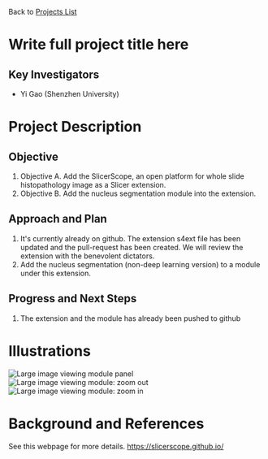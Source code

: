 Back to [Projects List](../../README.md#ProjectsList)

# Write full project title here

## Key Investigators

- Yi Gao (Shenzhen University)

# Project Description

<!-- Add a short paragraph describing the project. -->

## Objective

<!-- Describe here WHAT you would like to achieve (what you will have as end result). -->

1. Objective A. Add the SlicerScope, an open platform for whole slide histopathology image as a Slicer extension.
1. Objective B. Add the nucleus segmentation module into the extension.

## Approach and Plan

<!-- Describe here HOW you would like to achieve the objectives stated above. -->

1. It's currently already on github. The extension s4ext file has been updated and the pull-request has been created. We will review the extension with the benevolent dictators.
1. Add the nucleus segmentation (non-deep learning version) to a module under this extension.

## Progress and Next Steps

<!-- Update this section as you make progress, describing of what you have ACTUALLY DONE. If there are specific steps that you could not complete then you can describe them here, too. -->

1. The extension and the module has already been pushed to github

# Illustrations

<!-- Add pictures and links to videos that demonstrate what has been accomplished.
![Description of picture](Example2.jpg)
![Some more images](Example2.jpg)
-->

![Large image viewing module panel](https://user-images.githubusercontent.com/920557/174559913-77ccaee3-5063-4fa5-b562-dd1ad3b24236.png)
![Large image viewing module: zoom out](https://user-images.githubusercontent.com/89077084/174545844-83a5f601-32ca-4d88-b328-b3a0cba0e922.png)
![Large image viewing module: zoom in](https://user-images.githubusercontent.com/89077084/174545870-063ae0a8-2e3d-49bd-8d61-08ca19c5dbb6.png)

# Background and References

<!-- If you developed any software, include link to the source code repository. If possible, also add links to sample data, and to any relevant publications. -->

See this webpage for more details.
https://slicerscope.github.io/
